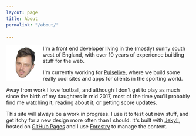 ```yaml
---
layout: page
title: About
permalink: "/about/"

---
```

<img src="/assets/img/ash.png" width="100" style="float: left; left: -1rem; transform: none; top: -2rem;" />I'm a front end developer living in the (mostly) sunny south west of England, with over 10 years of experience building stuff for the web.

I'm currently working for [Pulselive](http://www.pulselive.com), where we build some really cool sites and apps for clients in the sporting world.

Away from work I love football, and although I don't get to play as much since the birth of my daughters in mid 2017, most of the time you'll probably find me watching it, reading about it, or getting score updates.

This site will always be a work in progress. I use it to test out new stuff, and get itchy for a new design more often than I should. It's built with [Jekyll](https://jekyllrb.com), hosted on [GitHub Pages](https://pages.github.com) and I use [Forestry](https://forestry.io) to manage the content.